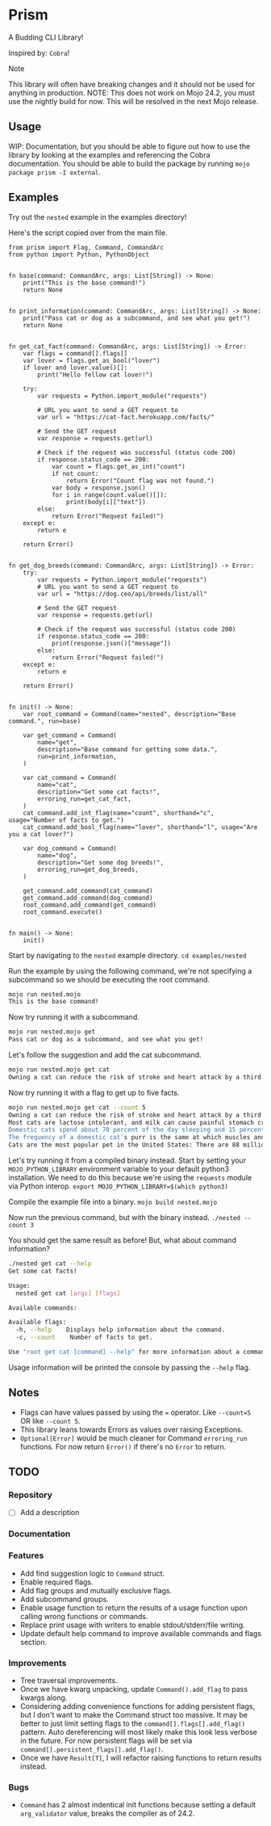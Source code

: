 # Prism

A Budding CLI Library!

Inspired by: `Cobra`!

> [!NOTE]
> This library will often have breaking changes and it should not be used for anything in production.
NOTE: This does not work on Mojo 24.2, you must use the nightly build for now. This will be resolved in the next Mojo release.

## Usage

WIP: Documentation, but you should be able to figure out how to use the library by looking at the examples and referencing the Cobra documentation. You should be able to build the package by running `mojo package prism -I external`.

## Examples

Try out the `nested` example in the examples directory!

Here's the script copied over from the main file.

```mojo
from prism import Flag, Command, CommandArc
from python import Python, PythonObject


fn base(command: CommandArc, args: List[String]) -> None:
    print("This is the base command!")
    return None


fn print_information(command: CommandArc, args: List[String]) -> None:
    print("Pass cat or dog as a subcommand, and see what you get!")
    return None


fn get_cat_fact(command: CommandArc, args: List[String]) -> Error:
    var flags = command[].flags[]
    var lover = flags.get_as_bool("lover")
    if lover and lover.value()[]:
        print("Hello fellow cat lover!")

    try:
        var requests = Python.import_module("requests")

        # URL you want to send a GET request to
        var url = "https://cat-fact.herokuapp.com/facts/"

        # Send the GET request
        var response = requests.get(url)

        # Check if the request was successful (status code 200)
        if response.status_code == 200:
            var count = flags.get_as_int("count")
            if not count:
                return Error("Count flag was not found.")
            var body = response.json()
            for i in range(count.value()[]):
                print(body[i]["text"])
        else:
            return Error("Request failed!")
    except e:
        return e

    return Error()


fn get_dog_breeds(command: CommandArc, args: List[String]) -> Error:
    try:
        var requests = Python.import_module("requests")
        # URL you want to send a GET request to
        var url = "https://dog.ceo/api/breeds/list/all"

        # Send the GET request
        var response = requests.get(url)

        # Check if the request was successful (status code 200)
        if response.status_code == 200:
            print(response.json()["message"])
        else:
            return Error("Request failed!")
    except e:
        return e

    return Error()


fn init() -> None:
    var root_command = Command(name="nested", description="Base command.", run=base)

    var get_command = Command(
        name="get",
        description="Base command for getting some data.",
        run=print_information,
    )

    var cat_command = Command(
        name="cat",
        description="Get some cat facts!",
        erroring_run=get_cat_fact,
    )
    cat_command.add_int_flag(name="count", shorthand="c", usage="Number of facts to get.")
    cat_command.add_bool_flag(name="lover", shorthand="l", usage="Are you a cat lover?")

    var dog_command = Command(
        name="dog",
        description="Get some dog breeds!",
        erroring_run=get_dog_breeds,
    )

    get_command.add_command(cat_command)
    get_command.add_command(dog_command)
    root_command.add_command(get_command)
    root_command.execute()


fn main() -> None:
    init()

```

Start by navigating to the `nested` example directory.
`cd examples/nested`

Run the example by using the following command, we're not specifying a subcommand so we should be executing the root command.

```bash
mojo run nested.mojo
This is the base command!
```

Now try running it with a subcommand.

```bash
mojo run nested.mojo get
Pass cat or dog as a subcommand, and see what you get!
```

Let's follow the suggestion and add the cat subcommand.

```bash
mojo run nested.mojo get cat
Owning a cat can reduce the risk of stroke and heart attack by a third.
```

Now try running it with a flag to get up to five facts.

```bash
mojo run nested.mojo get cat --count 5
Owning a cat can reduce the risk of stroke and heart attack by a third.
Most cats are lactose intolerant, and milk can cause painful stomach cramps and diarrhea. It's best to forego the milk and just give your cat the standard: clean, cool drinking water.
Domestic cats spend about 70 percent of the day sleeping and 15 percent of the day grooming.
The frequency of a domestic cat's purr is the same at which muscles and bones repair themselves.
Cats are the most popular pet in the United States: There are 88 million pet cats and 74 million dogs.
```

Let's try running it from a compiled binary instead. Start by setting your `MOJO_PYTHON_LIBRARY` environment variable to your default python3 installation. We need to do this because we're using the `requests` module via Python interop.
`export MOJO_PYTHON_LIBRARY=$(which python3)`

Compile the example file into a binary.
`mojo build nested.mojo`

Now run the previous command, but with the binary instead.
`./nested --count 3`

You should get the same result as before! But, what about command information?

```bash
./nested get cat --help
Get some cat facts!

Usage:
  nested get cat [args] [flags]

Available commands:

Available flags:
  -h, --help    Displays help information about the command.
  -c, --count    Number of facts to get.

Use "root get cat [command] --help" for more information about a command.
```

Usage information will be printed the console by passing the `--help` flag.

## Notes

- Flags can have values passed by using the `=` operator. Like `--count=5` OR like `--count 5`.
- This library leans towards Errors as values over raising Exceptions.
- `Optional[Error]` would be much cleaner for Command `erroring_run` functions. For now return `Error()` if there's no `Error` to return.

## TODO

### Repository

- [ ] Add a description

### Documentation

### Features

- Add find suggestion logic to `Command` struct.
- Enable required flags.
- Add flag groups and mutually exclusive flags.
- Add subcommand groups.
- Enable usage function to return the results of a usage function upon calling wrong functions or commands.
- Replace print usage with writers to enable stdout/stderr/file writing.
- Update default help command to improve available commands and flags section.

### Improvements

- Tree traversal improvements.
- Once we have kwarg unpacking, update `Command().add_flag` to pass kwargs along.
- Considering adding convenience functions for adding persistent flags, but I don't want to make the Command struct too massive. It may be better to just limit setting flags to the `command[].flags[].add_flag()` pattern. Auto dereferencing will most likely make this look less verbose in the future. For now persistent flags will be set via `command[].persistent_flags[].add_flag()`.
- Once we have `Result[T]`, I will refactor raising functions to return results instead.

### Bugs

- `Command` has 2 almost indentical init functions because setting a default `arg_validator` value, breaks the compiler as of 24.2.
